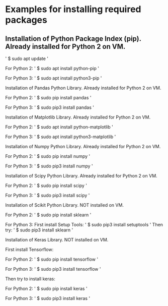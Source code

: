 # Examples for installing required packages


## Installation of Python Package Index (pip). Already installed for Python 2 on VM.

'
$ sudo apt update
'

For Python 2:
'
$ sudo apt install python-pip
'

For Python 3:
'
$ sudo apt install python3-pip
'


Installation of Pandas Python Library. Already installed for Python 2 on VM.

For Python 2:
'
$ sudo pip install pandas
'

For Python 3:
'
$ sudo pip3 install pandas
'



Installation of Matplotlib Library. Already installed for Python 2 on VM.

For Python 2:
'
$ sudo apt install python-matplotlib
'

For Python 3:
'
$ sudo apt install python3-matplotlib
'



Installation of Numpy Python Library. Already installed for Python 2 on VM.

For Python 2:
'
$ sudo pip install numpy
'

For Python 3:
'
$ sudo pip3 install numpy
'



Installation of Scipy Python Library. Already installed for Python 2 on VM.

For Python 2:
'
$ sudo pip install scipy
'

For Python 3:
'
$ sudo pip3 install scipy
'



Installation of Scikit Python Library. NOT installed on VM.

For Python 2:
'
$ sudo pip install sklearn
'

For Python 3:
First install Setup Tools:
'
$ sudo pip3 install setuptools
'
Then try:
'
$ sudo pip3 install sklearn
'



Installation of Keras Library. NOT installed on VM.

First install Tensorflow:

For Python 2:
'
$ sudo pip install tensorflow 
'

For Python 3:
'
$ sudo pip3 install tensorflow
'

Then try to install keras:

For Python 2:
'
$ sudo pip install keras
'

For Python 3:
'
$ sudo pip3 install keras
'
